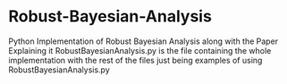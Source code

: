 # Robust-Bayesian-Analysis
Python Implementation of Robust Bayesian Analysis along with the Paper Explaining it
RobustBayesianAnalysis.py is the file containing the whole implementation with the rest 
of the files just being examples of using RobustBayesianAnalysis.py
